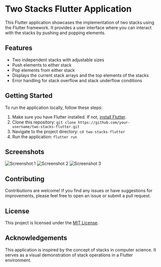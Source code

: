 # Two Stacks Flutter Application

This Flutter application showcases the implementation of two stacks using the Flutter framework. It provides a user interface where you can interact with the stacks by pushing and popping elements.

## Features

- Two independent stacks with adjustable sizes
- Push elements to either stack
- Pop elements from either stack
- Displays the current stack arrays and the top elements of the stacks
- Error handling for stack overflow and stack underflow conditions

## Getting Started

To run the application locally, follow these steps:

1. Make sure you have Flutter installed. If not, [install Flutter](https://flutter.dev/docs/get-started/install).
2. Clone this repository: `git clone https://github.com/your-username/two-stacks-flutter.git`
3. Navigate to the project directory: `cd two-stacks-flutter`
4. Run the application: `flutter run`

## Screenshots

![Screenshot 1](screenshots/screenshot1.png)
![Screenshot 2](screenshots/screenshot2.png)
![Screenshot 3](screenshots/screenshot3.png)

## Contributing

Contributions are welcome! If you find any issues or have suggestions for improvements, please feel free to open an issue or submit a pull request.

## License

This project is licensed under the [MIT License](LICENSE).

## Acknowledgements

This application is inspired by the concept of stacks in computer science. It serves as a visual demonstration of stack operations in a Flutter environment.